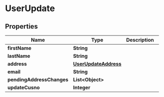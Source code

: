 

# UserUpdate

## Properties

Name | Type | Description | Notes
------------ | ------------- | ------------- | -------------
**firstName** | **String** |  |  [optional]
**lastName** | **String** |  |  [optional]
**address** | [**UserUpdateAddress**](UserUpdateAddress.md) |  |  [optional]
**email** | **String** |  |  [optional]
**pendingAddressChanges** | **List&lt;Object&gt;** |  |  [optional]
**updateCusno** | **Integer** |  |  [optional]




